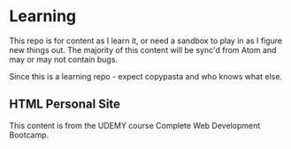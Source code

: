 # Learning

This repo is for content as I learn it, or need a sandbox to play in as I figure new things out. The majority of this content will be sync'd from Atom and may or may not contain bugs.

Since this is a learning repo - expect copypasta and who knows what else.

## HTML Personal Site

This content is from the UDEMY course Complete Web Development Bootcamp.
